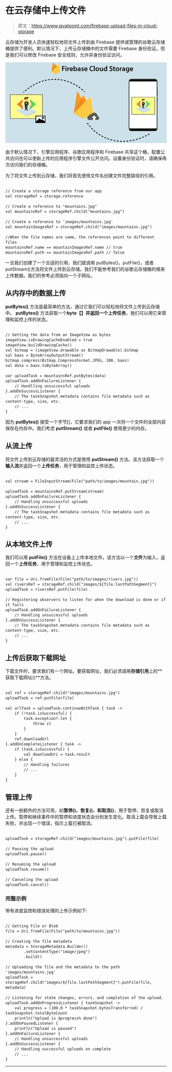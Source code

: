 # 在云存储中上传文件

> 原文：<https://www.javatpoint.com/firebase-upload-files-in-cloud-storage>

云存储为开发人员快速轻松地将文件上传到由 Firebase 提供或管理的谷歌云存储桶提供了便利。默认情况下，上传云存储桶中的文件需要 Firebase 身份验证。但是我们可以修改 Firebase 安全规则，允许非身份验证访问。

![Upload files in Cloud Storage](img/618946d8c2e490ecca251be871064ec2.png)

由于默认情况下，引擎应用程序、谷歌应用程序和 Firebase 共享这个桶，配置公共访问也可以使新上传的应用程序引擎文件公开访问。设置身份验证时，请确保再次访问我们的存储桶。

为了将文件上传到云存储，我们将首先使用文件名创建文件完整路径的引用。

```

// Create a storage reference from our app
val storageRef = storage.reference

// Create a reference to "mountains.jpg"
val mountainsRef = storageRef.child("mountains.jpg")

// Create a reference to 'images/mountains.jpg'
val mountainImagesRef = storageRef.child("images/mountains.jpg")

//When the file names are same, the references point to different files
mountainsRef.name == mountainImagesRef.name // true
mountainsRef.path == mountainImagesRef.path // false

```

一旦我们创建了一个合适的引用，我们就调用 putBytes()，putFile()，或者 putStream()方法将文件上传到云存储。我们不能参考我们的谷歌云存储桶的根来上传数据。我们的参考必须指向一个子网址。

## 从内存中的数据上传

**putBytes()** 方法是最简单的方法，通过它我们可以轻松地将文件上传到云存储中。 **putBytes()** 方法获取一个**byte【】**并返回一个**上传任务**，我们可以用它来管理和监控上传的状态。

```

// Getting the data from an ImageView as bytes
imageView.isDrawingCacheEnabled = true
imageView.buildDrawingCache()
val bitmap = (imageView.drawable as BitmapDrawable).bitmap
val baos = ByteArrayOutputStream()
bitmap.compress(Bitmap.CompressFormat.JPEG, 100, baos)
val data = baos.toByteArray()

var uploadTask = mountainsRef.putBytes(data)
uploadTask.addOnFailureListener {
    // Handlling unsuccessful uploads
}.addOnSuccessListener {
    // The taskSnapshot.metadata contains file metadata such as content-type, size, etc.
    // ...
}

```

因为 **putBytes()** 接受一个字节[]，它要求我们的 app 一次将一个文件的全部内容保存在内存中。我们考虑 **putStream()** 或者 **putFile()** 使用更少的内存。

## 从流上传

将文件上传到云存储的最灵活的方式是使用 **putStream()** 方法。该方法获取一个**输入流**并返回一个**上传任务**，用于管理和监控上传状态。

```

val stream = FileInputStream(File("path/to/images/mountain.jpg"))

uploadTask = mountainsRef.putStream(stream)
uploadTask.addOnFailureListener {
    // Handling unsuccessful uploads
}.addOnSuccessListener {
    // The taskSnapshot.metadata contains file metadata such as content-type, size, etc.
    // ...
}

```

## 从本地文件上传

我们可以用 **putFile()** 方法在设备上上传本地文件。该方法以一个**文件**为输入，返回一个**上传任务**，用于管理和监控上传状态。

```

var file = Uri.fromFile(File("path/to/images/rivers.jpg"))
val riversRef = storageRef.child("images/${file.lastPathSegment}")
uploadTask = riversRef.putFile(file)

// Registering observers to listen for when the download is done or if it fails
uploadTask.addOnFailureListener {
    // Handling unsuccessful uploads
}.addOnSuccessListener {
    // The taskSnapshot.metadata contains file metadata such as content-type, size, etc.
    // ...
}

```

## 上传后获取下载网址

下载文件时，要求我们有一个网址。要获取网址，我们必须调用**存储引用**上的**获取下载网址()**方法。

```

val ref = storageRef.child("images/mountains.jpg")
uploadTask = ref.putFile(file)

val urlTask = uploadTask.continueWithTask { task ->
    if (!task.isSuccessful) {
        task.exception?.let {
            throw it
        }
    }
    ref.downloadUrl
}.addOnCompleteListener { task ->
    if (task.isSuccessful) {
        val downloadUri = task.result
    } else {
        // Handling failures
        // ...
    }
}

```

## 管理上传

还有一些额外的方法可用，如**暂停()、恢复()、**和**取消()**，用于暂停、恢复或取消上传。暂停和继续事件中的暂停和进度状态会分别发生变化。取消上载会导致上载失败，并出现一个错误，指示上载已被取消。

```

uploadTask = storageRef.child("images/mountains.jpg").putFile(file)

// Pausing the upload
uploadTask.pause()

// Resuming the upload
uploadTask.resume()

// Canceling the upload
uploadTask.cancel()

```

### 完整示例

带有进度监控和错误处理的上传示例如下:

```

// Getting File or Blob
file = Uri.fromFile(File("path/to/mountains.jpg"))

// Creating the file metadata
metadata = StorageMetadata.Builder()
        .setContentType("image/jpeg")
        .build()

// Uploading the file and the metadata to the path 'images/mountains.jpg'
uploadTask = storageRef.child("images/${file.lastPathSegment}").putFile(file, metadata)

// Listening for state changes, errors, and completion of the upload.
uploadTask.addOnProgressListener { taskSnapshot ->
    val progress = (100.0 * taskSnapshot.bytesTransferred) / taskSnapshot.totalByteCount
    println("Upload is $progress% done")
}.addOnPausedListener {
    println("Upload is paused")
}.addOnFailureListener {
    // Handling unsuccessful uploads
}.addOnSuccessListener {
    // Handling successful uploads on complete
    // ...
}

```

* * *